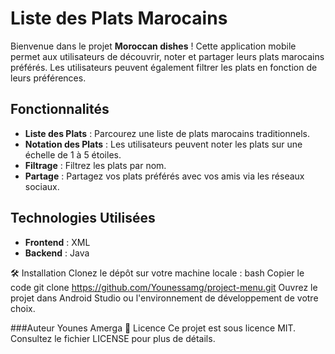 # Liste des Plats Marocains

Bienvenue dans le projet **Moroccan dishes** ! Cette application mobile permet aux utilisateurs de découvrir, noter et partager leurs plats marocains préférés. Les utilisateurs peuvent également filtrer les plats en fonction de leurs préférences.

## Fonctionnalités

- **Liste des Plats** : Parcourez une liste de plats marocains traditionnels.
- **Notation des Plats** : Les utilisateurs peuvent noter les plats sur une échelle de 1 à 5 étoiles.
- **Filtrage** : Filtrez les plats par nom.
- **Partage** : Partagez vos plats préférés avec vos amis via les réseaux sociaux.

## Technologies Utilisées

- **Frontend** : XML
- **Backend** : Java

🛠️ Installation Clonez le dépôt sur votre machine locale :
bash Copier le code git clone https://github.com/Younessamg/project-menu.git Ouvrez le projet dans Android Studio ou l'environnement de développement de votre choix.

###Auteur Younes Amerga
📄 Licence Ce projet est sous licence MIT. Consultez le fichier LICENSE pour plus de détails.
